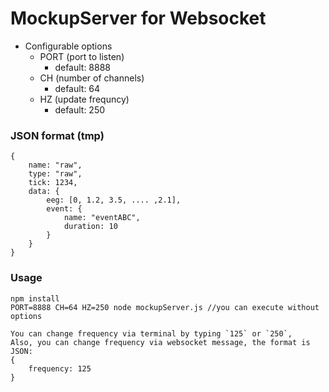 # MockupServer for Websocket
- Configurable options
    - PORT (port to listen)
        - default: 8888
    - CH (number of channels)
        - default: 64
    - HZ (update frequncy)
        - default: 250

### JSON format (tmp)
```
{
    name: "raw",
    type: "raw",
    tick: 1234,
    data: {
        eeg: [0, 1.2, 3.5, .... ,2.1],
        event: {
            name: "eventABC",
            duration: 10
        }
    }
}
```
### Usage
```
npm install
PORT=8888 CH=64 HZ=250 node mockupServer.js //you can execute without options
```
```
You can change frequency via terminal by typing `125` or `250`,
Also, you can change frequency via websocket message, the format is JSON:
{
    frequency: 125
}

```
